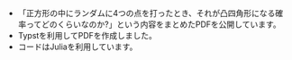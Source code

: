 - 「正方形の中にランダムに4つの点を打ったとき、それが凸四角形になる確率ってどのくらいなのか?」という内容をまとめたPDFを公開しています。
- Typstを利用してPDFを作成しました。
- コードはJuliaを利用しています。

